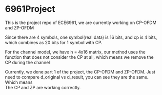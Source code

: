 # 6961Project
This is the project repo of ECE6961, we are currently working on CP-OFDM and ZP-OFDM <br>

Since there are 4 symbols, one symbol(real data) is 16 bits, and cp is 4 bits, which combines as 20 bits for 1 symbol with CP.<br>

For the channel model, we have h = 4x16 matrix, our method uses the function that does not consider the CP at all, which means we remove the CP during the channel <br>

Currently, we done part 1 of the project, the CP-OFDM and ZP-OFDM. Just need to compare d_original vs d_result, you can see they are the same. Which means<br>
The CP and ZP are working correctly.

